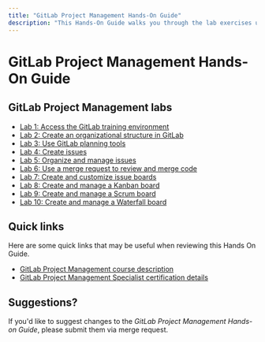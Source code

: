 ```yaml
---
title: "GitLab Project Management Hands-On Guide"
description: "This Hands-On Guide walks you through the lab exercises used in the GitLab Project Management course."
---
```


# GitLab Project Management Hands-On Guide


## GitLab Project Management labs

- [Lab 1: Access the GitLab training environment](/handbook/customer-success/professional-services-engineering/education-services/gitlabpmhandsonlab1.html)
- [Lab 2: Create an organizational structure in GitLab](/handbook/customer-success/professional-services-engineering/education-services/gitlabpmhandsonlab2.html)
- [Lab 3: Use GitLab planning tools](/handbook/customer-success/professional-services-engineering/education-services/gitlabpmhandsonlab3.html)
- [Lab 4: Create issues](/handbook/customer-success/professional-services-engineering/education-services/gitlabpmhandsonlab4.html)
- [Lab 5: Organize and manage issues](/handbook/customer-success/professional-services-engineering/education-services/gitlabpmhandsonlab5.html)
- [Lab 6: Use a merge request to review and merge code](/handbook/customer-success/professional-services-engineering/education-services/gitlabpmhandsonlab6.html)
- [Lab 7: Create and customize issue boards](/handbook/customer-success/professional-services-engineering/education-services/gitlabpmhandsonlab7.html)
- [Lab 8: Create and manage a Kanban board](/handbook/customer-success/professional-services-engineering/education-services/gitlabpmhandsonlab8.html)
- [Lab 9: Create and manage a Scrum board](/handbook/customer-success/professional-services-engineering/education-services/gitlabpmhandsonlab9.html)
- [Lab 10: Create and manage a Waterfall board](/handbook/customer-success/professional-services-engineering/education-services/gitlabpmhandsonlab10.html)

## Quick links

Here are some quick links that may be useful when reviewing this Hands On Guide.

- [GitLab Project Management course description](/services/education/pm/)
- [GitLab Project Management Specialist certification details](/services/education/gitlab-project-management-associate/)

## Suggestions?

If you'd like to suggest changes to the *GitLab Project Management Hands-on Guide*, please submit them via merge request.
